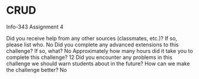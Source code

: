 # CRUD
Info-343 Assignment 4

Did you receive help from any other sources (classmates, etc.)? If so, please list who.
No
Did you complete any advanced extensions to this challenge? If so, what?
No
Approximately how many hours did it take you to complete this challenge?
12
Did you encounter any problems in this challenge we should warn students about in the future? How can we make the challenge better?
No
